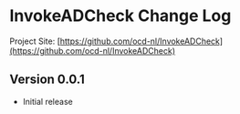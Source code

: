 # InvokeADCheck Change Log

Project Site: [https://github.com/ocd-nl/InvokeADCheck](https://github.com/ocd-nl/InvokeADCheck)

## Version 0.0.1
- Initial release
